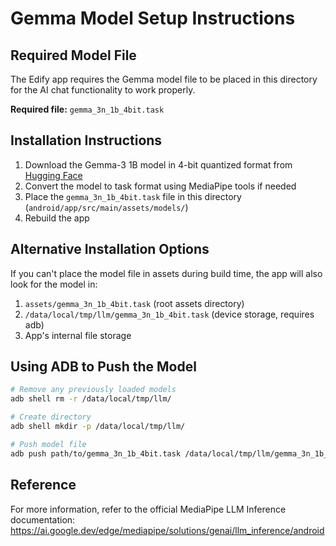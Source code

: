 # Gemma Model Setup Instructions

## Required Model File

The Edify app requires the Gemma model file to be placed in this directory for the AI chat functionality to work properly.

**Required file:** `gemma_3n_1b_4bit.task`

## Installation Instructions

1. Download the Gemma-3 1B model in 4-bit quantized format from [Hugging Face](https://huggingface.co/google/gemma-2b-it)
2. Convert the model to task format using MediaPipe tools if needed
3. Place the `gemma_3n_1b_4bit.task` file in this directory (`android/app/src/main/assets/models/`)
4. Rebuild the app

## Alternative Installation Options

If you can't place the model file in assets during build time, the app will also look for the model in:

1. `assets/gemma_3n_1b_4bit.task` (root assets directory)
2. `/data/local/tmp/llm/gemma_3n_1b_4bit.task` (device storage, requires adb)
3. App's internal file storage

## Using ADB to Push the Model

```bash
# Remove any previously loaded models
adb shell rm -r /data/local/tmp/llm/

# Create directory
adb shell mkdir -p /data/local/tmp/llm/

# Push model file
adb push path/to/gemma_3n_1b_4bit.task /data/local/tmp/llm/gemma_3n_1b_4bit.task
```

## Reference

For more information, refer to the official MediaPipe LLM Inference documentation:
https://ai.google.dev/edge/mediapipe/solutions/genai/llm_inference/android
